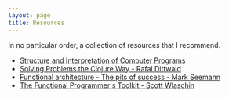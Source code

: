 ```yaml
---
layout: page
title: Resources
---
```


In no particular order, a collection of resources that I recommend.

- [Structure and Interpretation of Computer Programs](https://web.mit.edu/6.001/6.037/sicp.pdf)
- [Solving Problems the Clojure Way - Rafal Dittwald](https://www.youtube.com/watch?v=vK1DazRK_a0)
- [Functional architecture - The pits of success - Mark Seemann](https://www.youtube.com/watch?v=US8QG9I1XW0)
- [The Functional Programmer's Toolkit - Scott Wlaschin](https://www.youtube.com/watch?v=Nrp_LZ-XGsY)
